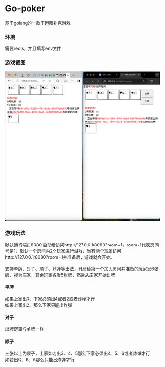 # Go-poker
基于golang的一款干瞪眼扑克游戏

### 环境
需要redis，并且填写env文件

### 游戏截图
![游戏截图](/public/static/img/jt.jpg "Magic Gardens")


### 游戏玩法
默认运行端口8080
启动后访问http://127.0.0.1:8080?room=1，room=1代表房间号是1，默认一个房间内2个玩家进行游戏，当有两个玩家访问http://127.0.0.1:8080?room=1并准备后，游戏就会开始。
<br>
<br>
支持单牌、对子、顺子、炸弹等出法，开局给第一个加入房间并准备的玩家发6张牌，视为庄家，其余玩家各发5张牌，然后从庄家开始出牌
#### 单牌
如果上家出3、下家必须出4或者2或者炸弹才行
<br>
如果上家出2、那么下家只能出炸弹

#### 对子
出牌逻辑与单牌一样

#### 顺子
三张以上为顺子，上家如若出3、4、5那么下家必须出4、5、6或者炸弹才行
<br>
如若出Q、K、A那么只能出炸弹才行